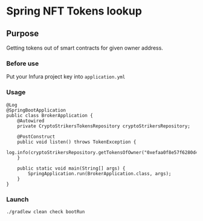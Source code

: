 # Spring NFT Tokens lookup 

## Purpose

Getting tokens out of smart contracts for given owner address.

### Before use

Put your Infura project key into `application.yml`

### Usage

```
@Log
@SpringBootApplication
public class BrokerApplication {
    @Autowired
    private CryptoStrikersTokensRepository cryptoStrikersRepository;

    @PostConstruct
    public void listen() throws TokenException {
        log.info(cryptoStrikersRepository.getTokensOfOwner("0xefaa0f8e57f6280d46072b97473ac3f04b083f9d").toString());
    }

    public static void main(String[] args) {
        SpringApplication.run(BrokerApplication.class, args);
    }
}
```

### Launch
```
./gradlew clean check bootRun
```
